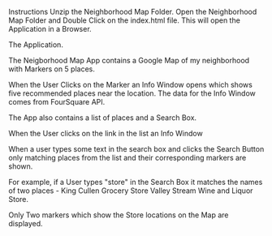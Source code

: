 Instructions
Unzip the Neighborhood Map Folder.
Open the Neighborhood Map Folder and Double Click on the index.html file.
This will open the Application in a Browser.

The Application.

The Neigborhood Map App contains a Google Map of my neighborhood with Markers
on 5 places.

When the User Clicks on the Marker an Info Window opens which shows five recommended
places near the location. The data for the Info Window comes from FourSquare API.

The App also contains a list of  places and a Search Box.

When the User clicks on the link in the list an Info Window

When a user types some text in the search box and clicks the Search Button only matching places
from the list and their corresponding markers are shown.

For example, if a User types "store" in the Search Box it matches the names of two places -
King Cullen Grocery Store
Valley Stream Wine and Liquor Store.

Only Two markers which show the Store locations on the Map are displayed.